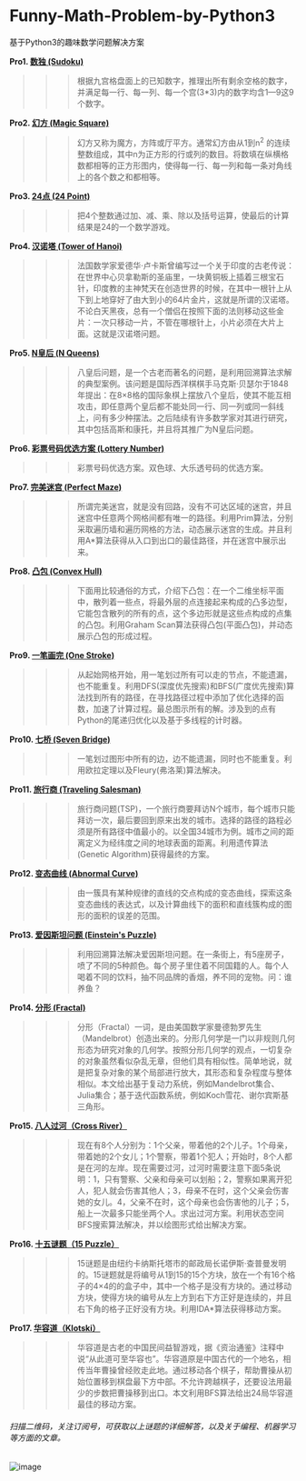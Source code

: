 # Funny-Math-Problem-by-Python3
基于Python3的趣味数学问题解决方案


**Pro1. [数独 (Sudoku)](https://github.com/Anfany/Funny-Math-Problem-by-Python3/blob/master/Sudoku)**
>>>根据九宫格盘面上的已知数字，推理出所有剩余空格的数字，并满足每一行、每一列、每一个宫(3*3)内的数字均含1—9这9个数字。
        
**Pro2. [幻方 (Magic Square)](https://github.com/Anfany/Funny-Math-Problem-by-Python3/blob/master/Magic%20Square)**
>>>幻方又称为魔方，方阵或厅平方。通常幻方由从1到n<sup>2</sup> 的连续整数组成，其中n为正方形的行或列的数目。将数填在纵横格数都相等的正方形图内，使得每一行、每一列和每一条对角线上的各个数之和都相等。
        
**Pro3. [24点 (24 Point)](https://github.com/Anfany/Funny-Math-Problem-by-Python3/blob/master/24%20Point)**
>>>把4个整数通过加、减、乘、除以及括号运算，使最后的计算结果是24的一个数学游戏。
 
**Pro4. [汉诺塔 (Tower of Hanoi)](https://github.com/Anfany/Funny-Math-Problem-by-Python3/blob/master/Tower%20of%20Hanoi)**
>>>法国数学家爱德华·卢卡斯曾编写过一个关于印度的古老传说：在世界中心贝拿勒斯的圣庙里，一块黄铜板上插着三根宝石针，印度教的主神梵天在创造世界的时候，在其中一根针上从下到上地穿好了由大到小的64片金片，这就是所谓的汉诺塔。不论白天黑夜，总有一个僧侣在按照下面的法则移动这些金片：一次只移动一片，不管在哪根针上，小片必须在大片上面。这就是汉诺塔问题。
        
**Pro5. [N皇后 (N Queens)](https://github.com/Anfany/Funny-Math-Problem-by-Python3/blob/master/N%20Queens)**
>>>八皇后问题，是一个古老而著名的问题，是利用回溯算法求解的典型案例。该问题是国际西洋棋棋手马克斯·贝瑟尔于1848年提出：在8×8格的国际象棋上摆放八个皇后，使其不能互相攻击，即任意两个皇后都不能处同一行、同一列或同一斜线上，问有多少种摆法。之后陆续有许多数学家对其进行研究，其中包括高斯和康托，并且将其推广为N皇后问题。

**Pro6. [彩票号码优选方案 (Lottery Number)](https://github.com/Anfany/Funny-Math-Problem-by-Python3/tree/master/Lottery)**
>>>彩票号码优选方案。双色球、大乐透号码的优选方案。

**Pro7. [完美迷宫 (Perfect Maze)](https://github.com/Anfany/Funny-Math-Problem-by-Python3/tree/master/Perfect%20Maze)**
>>>所谓完美迷宫，就是没有回路，没有不可达区域的迷宫，并且迷宫中任意两个网格间都有唯一的路径。利用Prim算法，分别采取遍历墙和遍历网格的方法，动态展示迷宫的生成。并且利用A\*算法获得从入口到出口的最佳路径，并在迷宫中展示出来。

**Pro8. [凸包 (Convex Hull)](https://github.com/Anfany/Funny-Math-Problem-by-Python3/tree/master/Convex%20Hull)**
>>>下面用比较通俗的方式，介绍下凸包：在一个二维坐标平面中，散列着一些点，将最外层的点连接起来构成的凸多边型，它能包含散列的所有的点，这个多边形就是这些点构成的点集的凸包。利用Graham Scan算法获得凸包(平面凸包)，并动态展示凸包的形成过程。

**Pro9. [一笔画完 (One Stroke)](https://github.com/Anfany/Funny-Math-Problem-by-Python3/tree/master/One_Stroke)**
>>>从起始网格开始，用一笔划过所有可以走的节点，不能遗漏，也不能重复。利用DFS(深度优先搜索)和BFS(广度优先搜索)算法找到所有的路径，在寻找路径过程中添加了优化选择的函数，加速了计算过程。最总图示所有的解。涉及到的点有Python的尾递归优化以及基于多线程的计时器。

**Pro10. [七桥 (Seven Bridge)](https://github.com/Anfany/Funny-Math-Problem-by-Python3/tree/master/Seven%20Bridge)**
>>>一笔划过图形中所有的边，边不能遗漏，同时也不能重复。利用欧拉定理以及Fleury(弗洛莱)算法解决。

**Pro11. [旅行商 (Traveling Salesman)](https://github.com/Anfany/Funny-Math-Problem-by-Python3/tree/master/Traveling%20Salesman)**
>>>旅行商问题(TSP)，一个旅行商要拜访N个城市，每个城市只能拜访一次，最后要回到原来出发的城市。选择的路径的路程必须是所有路径中值最小的。以全国34城市为例。城市之间的距离定义为经纬度之间的地球表面的距离。利用遗传算法(Genetic Algorithm)获得最终的方案。

**Pro12. [变态曲线 (Abnormal Curve)](https://github.com/Anfany/Funny-Math-Problem-by-Python3/tree/master/Abnormal%20Curve)**
>>>由一簇具有某种规律的直线的交点构成的变态曲线，探索这条变态曲线的表达式，以及计算曲线下的面积和直线簇构成的图形的面积的误差的范围。

**Pro13. [爱因斯坦问题 (Einstein's Puzzle)](https://github.com/Anfany/Funny-Math-Problem-by-Python3/tree/master/Einstein's%20Puzzle)**
>>>利用回溯算法解决爱因斯坦问题。在一条街上，有5座房子，喷了不同的5种颜色。每个房子里住着不同国籍的人。每个人喝着不同的饮料，抽不同品牌的香烟，养不同的宠物。问：谁养鱼？

**Pro14. [分形 (Fractal)](https://github.com/Anfany/Funny-Math-Problem-by-Python3/tree/master/Fractal)**
>>>分形（Fractal）一词，是由美国数学家曼德勃罗先生（Mandelbrot）创造出来的。分形几何学是一门以非规则几何形态为研究对象的几何学。按照分形几何学的观点，一切复杂的对象虽然看似杂乱无章，但他们具有相似性。简单地说，就是把复杂对象的某个局部进行放大，其形态和复杂程度与整体相似。本文给出基于复动力系统，例如Mandelbrot集合、Julia集合；基于迭代函数系统，例如Koch雪花、谢尔宾斯基三角形。

**Pro15. [八人过河（Cross River）](https://github.com/Anfany/Funny-Math-Problem-by-Python3/tree/master/Cross%20River)**
>>>现在有8个人分别为：1个父亲，带着他的2个儿子。1个母亲，带着她的2个女儿；1个警察，带着1个犯人；开始时，8个人都是在河的左岸。现在需要过河，过河时需要注意下面5条说明：1，只有警察、父亲和母亲可以划船；2，警察如果离开犯人，犯人就会伤害其他人；3，母亲不在时，这个父亲会伤害她的女儿。4，父亲不在时，这个母亲也会伤害他的儿子；5，船上一次最多只能坐两个人。求出过河方案。利用状态空间BFS搜索算法解决，并以绘图形式给出解决方案。

**Pro16. [十五谜题（15 Puzzle）](https://github.com/Anfany/Funny-Math-Problem-by-Python3/tree/master/15%20Puzzle)**
>>>15谜题是由纽约卡纳斯托塔市的邮政局长诺伊斯·查普曼发明的。15谜题就是将编号从1到15的15个方块，放在一个有16个格子的4×4的的盒子中，其中一个格子是没有方块的。通过移动方块，使得方块的编号从左上方到右下方正好是连续的，并且右下角的格子正好没有方块。利用IDA\*算法获得移动方案。

**Pro17. [华容道（Klotski）](https://github.com/Anfany/Funny-Math-Problem-by-Python3/tree/master/Klotski)**
>>>华容道是古老的中国民间益智游戏，据《资治通鉴》注释中说“从此道可至华容也”。华容道原是中国古代的一个地名，相传当年曹操曾经败走此地。通过移动各个棋子，帮助曹操从初始位置移到棋盘最下方中部。不允许跨越棋子，还要设法用最少的步数把曹操移到出口。本文利用BFS算法给出24局华容道最佳的移动方案。




###### 扫描二维码，关注订阅号，可获取以上谜题的详细解答，以及关于编程、机器学习等方面的文章。
![image](https://github.com/Anfany/Machine-Learning-for-Beginner-by-Python3/blob/master/pythonfan_anfany.jpg)
